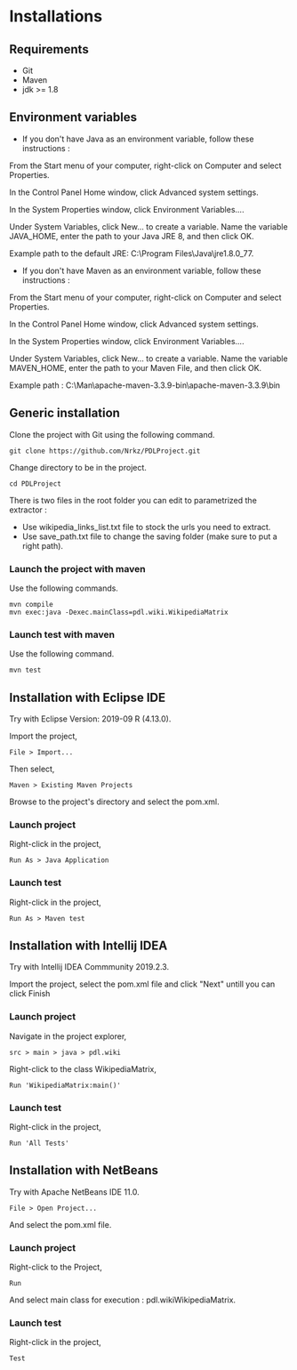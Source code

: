 # Installations

## Requirements

- Git
- Maven
- jdk >= 1.8

## Environment variables
 - If you don't have Java as an environment variable, follow these instructions :
 
 From the Start menu of your computer, right-click on Computer and select Properties.

   In the Control Panel Home window, click Advanced system settings.

   In the System Properties window, click Environment Variables....

   Under System Variables, click New... to create a variable. Name the variable JAVA_HOME, enter the path to your Java JRE 8, and then click OK.

   Example path to the default JRE: C:\Program Files\Java\jre1.8.0_77.
  
  - If you don't have Maven as an environment variable, follow these instructions :
  
  From the Start menu of your computer, right-click on Computer and select Properties.

   In the Control Panel Home window, click Advanced system settings.

   In the System Properties window, click Environment Variables....

   Under System Variables, click New... to create a variable. Name the variable MAVEN_HOME, enter the path to your Maven File, and then click OK.

   Example path :  C:\Man\apache-maven-3.3.9-bin\apache-maven-3.3.9\bin

## Generic installation
Clone the project with Git using the following command.

```
git clone https://github.com/Nrkz/PDLProject.git
```

Change directory to be in the project.


```
cd PDLProject
```

There is two files in the root folder you can edit to parametrized the extractor : 
- Use wikipedia_links_list.txt file to stock the urls you need to extract. 
- Use save_path.txt file to change the saving folder (make sure to put a right path). 

### Launch the project with maven
Use the following commands.

```
mvn compile
mvn exec:java -Dexec.mainClass=pdl.wiki.WikipediaMatrix
```

### Launch test with maven
Use the following command.

```
mvn test
```

## Installation with Eclipse IDE
Try with Eclipse Version: 2019-09 R (4.13.0).

Import the project,

```
File > Import...
```

Then select,

```
Maven > Existing Maven Projects
```

Browse to the project's directory and select the pom.xml.

### Launch project

Right-click in the project,

```
Run As > Java Application
```

### Launch test
Right-click in the project, 

```
Run As > Maven test
```

## Installation with Intellij IDEA
Try with Intellij IDEA Commmunity 2019.2.3.

Import the project, select the pom.xml file and click "Next" untill you can click Finish

### Launch project

Navigate in the project explorer,

```
src > main > java > pdl.wiki
```

Right-click to the class WikipediaMatrix,

```
Run 'WikipediaMatrix:main()'
```

### Launch test

Right-click in the project, 

```
Run 'All Tests'
```

## Installation with NetBeans

Try with Apache NetBeans IDE 11.0.

```
File > Open Project...
```

And select the pom.xml file.

### Launch project

Right-click to the Project,

```
Run 
```

And select main class for execution : pdl.wikiWikipediaMatrix.

### Launch test

Right-click in the project,

```
Test
```
